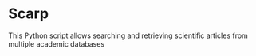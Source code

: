 # Scarp
This Python script allows searching and retrieving scientific articles from multiple academic databases
